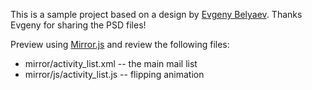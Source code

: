 This is a sample project based on a design by [Evgeny Belyaev](https://plus.google.com/u/0/+EvgenyBelyaev30PP0/posts). Thanks Evgeny for sharing the PSD files!


Preview using [Mirror.js](http://jimulabs.com/mirrorjs-preview/) and review the following files:

- mirror/activity_list.xml  -- the main mail list
- mirror/js/activity_list.js  -- flipping animation
